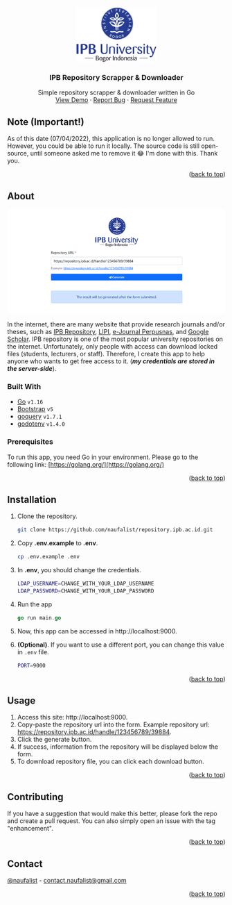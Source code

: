 <div id="top"></div>
<!-- PROJECT LOGO -->
<br />
<div align="center">
  <a href="https://github.com/naufalist/repository.ipb.ac.id">
    <img src="images/Logo-IPB-University-Vertical.png" alt="Logo" height="125">
  </a>

  <h3 align="center">IPB Repository Scrapper & Downloader</h3>

  <p align="center">
    Simple repository scrapper & downloader written in Go
    <br />
<!--     <a href="https://github.com/naufalist/repository.ipb.ac.id"><strong>Explore the docs »</strong></a>
    <br />
    <br /> -->
    <a href="https://tools.naufalist.com/ipb-repository-downloader">View Demo</a>
    ·
    <a href="https://github.com/naufalist/repository.ipb.ac.id/issues">Report Bug</a>
    ·
    <a href="https://github.com/naufalist/repository.ipb.ac.id/issues">Request Feature</a>
  </p>
</div>


## Note (Important!)
As of this date (07/04/2022), this application is no longer allowed to run.
However, you could be able to run it locally.
The source code is still open-source, until someone asked me to remove it 😂
I'm done with this. Thank you.

<p align="right">(<a href="#top">back to top</a>)</p>


<!-- ABOUT THE PROJECT -->
## About
<p align="center">
  <img src="https://github.com/naufalist/repository.ipb.ac.id/blob/main/images/screenshot.png?raw=true" alt="Screenshot"/>
</p>

In the internet, there are many website that provide research journals and/or theses, such as [IPB Repository](https://repository.ipb.ac.id/), [LIPI](http://isjd.pdii.lipi.go.id/), [e-Journal Perpusnas](https://ejournal.perpusnas.go.id/), and [Google Scholar](https://scholar.google.com/). IPB repository is one of the most popular university repositories on the internet. Unfortunately, only people with access can download locked files (students, lecturers, or staff). Therefore, I create this app to help anyone who wants to get free access to it. (***my credentials are stored in the server-side***).


### Built With

* [Go](https://golang.org/) `v1.16`
* [Bootstrap](https://getbootstrap.com) `v5`
* [goquery](https://github.com/PuerkitoBio/goquery) `v1.7.1`
* [godotenv](https://github.com/joho/godotenv) `v1.4.0`

### Prerequisites

To run this app, you need Go in your environment.
Please go to the following link: [https://golang.org/](https://golang.org/)

<p align="right">(<a href="#top">back to top</a>)</p>



<!-- GETTING STARTED -->
## Installation

1. Clone the repository.
   ```sh
   git clone https://github.com/naufalist/repository.ipb.ac.id.git
   ```
2. Copy **.env.example** to **.env**.
   ```sh
   cp .env.example .env
   ```
3. In **.env**, you should change the credentials.
   ```sh
   LDAP_USERNAME=CHANGE_WITH_YOUR_LDAP_USERNAME
   LDAP_PASSWORD=CHANGE_WITH_YOUR_LDAP_PASSWORD
   ```
4. Run the app
   ```go
   go run main.go
   ```
5. Now, this app can be accessed in http://localhost:9000.

6. **(Optional)**. If you want to use a different port, you can change this value in `.env` file.
   ```sh
   PORT=9000
   ```

<p align="right">(<a href="#top">back to top</a>)</p>



<!-- USAGE EXAMPLES -->
## Usage

1. Access this site: http://localhost:9000.
1. Copy-paste the repository url into the form. Example repository url: https://repository.ipb.ac.id/handle/123456789/39884.
2. Click the generate button.
3. If success, information from the repository will be displayed below the form.
4. To download repository file, you can click each download button.

<p align="right">(<a href="#top">back to top</a>)</p>



<!-- CONTRIBUTING -->
## Contributing

If you have a suggestion that would make this better, please fork the repo and create a pull request. You can also simply open an issue with the tag "enhancement".

<p align="right">(<a href="#top">back to top</a>)</p>



<!-- LICENSE -->
<!-- ## License

Distributed under the MIT License. See `LICENSE.txt` for more information.

<p align="right">(<a href="#top">back to top</a>)</p>
 -->


<!-- CONTACT -->
## Contact

[@naufalist](https://twitter.com/naufalist) - contact.naufalist@gmail.com

<p align="right">(<a href="#top">back to top</a>)</p>
